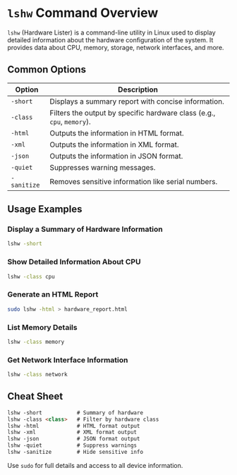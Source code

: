 # `lshw` Command Overview

`lshw` (Hardware Lister) is a command-line utility in Linux used to display detailed information about the hardware configuration of the system. It provides data about CPU, memory, storage, network interfaces, and more.

## Common Options

| Option     | Description                                                |
|------------|------------------------------------------------------------|
| `-short`   | Displays a summary report with concise information.        |
| `-class`   | Filters the output by specific hardware class (e.g., `cpu`, `memory`). |
| `-html`    | Outputs the information in HTML format.                    |
| `-xml`     | Outputs the information in XML format.                     |
| `-json`    | Outputs the information in JSON format.                    |
| `-quiet`   | Suppresses warning messages.                               |
| `-sanitize`| Removes sensitive information like serial numbers.         |

## Usage Examples

### Display a Summary of Hardware Information
```bash
lshw -short
```

### Show Detailed Information About CPU
```bash
lshw -class cpu
```

### Generate an HTML Report
```bash
sudo lshw -html > hardware_report.html
```

### List Memory Details
```bash
lshw -class memory
```

### Get Network Interface Information
```bash
lshw -class network
```

## Cheat Sheet

```markdown
lshw -short           # Summary of hardware
lshw -class <class>   # Filter by hardware class
lshw -html            # HTML format output
lshw -xml             # XML format output
lshw -json            # JSON format output
lshw -quiet           # Suppress warnings
lshw -sanitize        # Hide sensitive info
```

Use `sudo` for full details and access to all device information.
